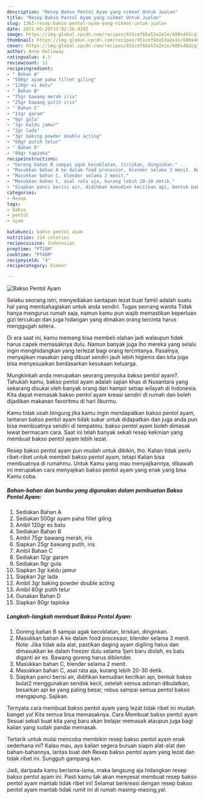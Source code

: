 ```yaml
---
description: "Resep Bakso Pentol Ayam yang nikmat Untuk Jualan"
title: "Resep Bakso Pentol Ayam yang nikmat Untuk Jualan"
slug: 1363-resep-bakso-pentol-ayam-yang-nikmat-untuk-jualan
date: 2021-05-28T12:02:26.929Z
image: https://img-global.cpcdn.com/recipes/451cef68a53a2e1e/680x482cq70/bakso-pentol-ayam-foto-resep-utama.jpg
thumbnail: https://img-global.cpcdn.com/recipes/451cef68a53a2e1e/680x482cq70/bakso-pentol-ayam-foto-resep-utama.jpg
cover: https://img-global.cpcdn.com/recipes/451cef68a53a2e1e/680x482cq70/bakso-pentol-ayam-foto-resep-utama.jpg
author: Anne Holloway
ratingvalue: 4.3
reviewcount: 11
recipeingredient:
- " Bahan A"
- "500gr ayam paha fillet giling"
- "120gr es batu"
- " Bahan B"
- "75gr bawang merah iris"
- "25gr bawang putih iris"
- " Bahan C"
- "12gr garam"
- "9gr gula"
- "3gr kaldu jamur"
- "2gr lada"
- "3gr baking powder double acting"
- "60gr putih telur"
- " Bahan D"
- "80gr tapioka"
recipeinstructions:
- "Goreng bahan B sampai agak kecoklatan, tiriskan, dinginkan."
- "Masukkan bahan A ke dalam food processor, blender selama 3 menit. Note: Jika tidak ada alat, pastikan daging ayam digiling halus dan dimasukkan ke dalam freezer dulu selama 1jam baru diolah, es batu diganti air es. Bawang goreng harus diblender."
- "Masukkan bahan C, blender selama 2 menit."
- "Masukkan bahan C, asal rata aja, kurang lebih 20-30 detik."
- "Siapkan panci berisi air, didihkan kemudian kecilkan api, bentuk bakso bulat2 menggunakan sendok kecil, setelah semua adonan dibulatkan, besarkan api ke yang paling besar, rebus sampai semua pentol bakso mengapung. Sajikan."
categories:
- Resep
tags:
- bakso
- pentol
- ayam

katakunci: bakso pentol ayam 
nutrition: 214 calories
recipecuisine: Indonesian
preptime: "PT28M"
cooktime: "PT46M"
recipeyield: "4"
recipecategory: Dinner

---
```



![Bakso Pentol Ayam](https://img-global.cpcdn.com/recipes/451cef68a53a2e1e/680x482cq70/bakso-pentol-ayam-foto-resep-utama.jpg)

Selaku seorang istri, menyediakan santapan lezat buat famili adalah suatu hal yang membahagiakan untuk anda sendiri. Tugas seorang  wanita Tidak hanya mengurus rumah saja, namun kamu pun wajib memastikan keperluan gizi tercukupi dan juga hidangan yang dimakan orang tercinta harus menggugah selera.

Di era  saat ini, kamu memang bisa membeli olahan jadi walaupun tidak harus capek memasaknya dulu. Namun banyak juga lho mereka yang selalu ingin menghidangkan yang terlezat bagi orang tercintanya. Pasalnya, menyajikan masakan yang dibuat sendiri jauh lebih higienis dan kita juga bisa menyesuaikan berdasarkan kesukaan keluarga. 



Mungkinkah anda merupakan seorang penyuka bakso pentol ayam?. Tahukah kamu, bakso pentol ayam adalah sajian khas di Nusantara yang sekarang disukai oleh banyak orang dari hampir setiap wilayah di Indonesia. Kita dapat memasak bakso pentol ayam kreasi sendiri di rumah dan boleh dijadikan makanan favoritmu di hari liburmu.

Kamu tidak usah bingung jika kamu ingin mendapatkan bakso pentol ayam, lantaran bakso pentol ayam tidak sukar untuk didapatkan dan juga anda pun bisa membuatnya sendiri di tempatmu. bakso pentol ayam boleh dimasak lewat bermacam cara. Saat ini telah banyak sekali resep kekinian yang membuat bakso pentol ayam lebih lezat.

Resep bakso pentol ayam pun mudah untuk dibikin, lho. Kalian tidak perlu ribet-ribet untuk membeli bakso pentol ayam, tetapi Kalian bisa membuatnya di rumahmu. Untuk Kamu yang mau menyajikannya, dibawah ini merupakan cara menyajikan bakso pentol ayam yang enak yang bisa Kamu coba.

<!--inarticleads1-->

##### Bahan-bahan dan bumbu yang digunakan dalam pembuatan Bakso Pentol Ayam:

1. Sediakan  Bahan A
1. Sediakan 500gr ayam paha fillet giling
1. Ambil 120gr es batu
1. Sediakan  Bahan B
1. Ambil 75gr bawang merah, iris
1. Siapkan 25gr bawang putih, iris
1. Ambil  Bahan C
1. Sediakan 12gr garam
1. Sediakan 9gr gula
1. Siapkan 3gr kaldu jamur
1. Siapkan 2gr lada
1. Ambil 3gr baking powder double acting
1. Ambil 60gr putih telur
1. Gunakan  Bahan D
1. Siapkan 80gr tapioka




<!--inarticleads2-->

##### Langkah-langkah membuat Bakso Pentol Ayam:

1. Goreng bahan B sampai agak kecoklatan, tiriskan, dinginkan.
1. Masukkan bahan A ke dalam food processor, blender selama 3 menit. Note: Jika tidak ada alat, pastikan daging ayam digiling halus dan dimasukkan ke dalam freezer dulu selama 1jam baru diolah, es batu diganti air es. Bawang goreng harus diblender.
1. Masukkan bahan C, blender selama 2 menit.
1. Masukkan bahan C, asal rata aja, kurang lebih 20-30 detik.
1. Siapkan panci berisi air, didihkan kemudian kecilkan api, bentuk bakso bulat2 menggunakan sendok kecil, setelah semua adonan dibulatkan, besarkan api ke yang paling besar, rebus sampai semua pentol bakso mengapung. Sajikan.




Ternyata cara membuat bakso pentol ayam yang lezat tidak ribet ini mudah banget ya! Kita semua bisa memasaknya. Cara Membuat bakso pentol ayam Sesuai sekali buat kita yang baru akan belajar memasak ataupun juga bagi kalian yang sudah pandai memasak.

Tertarik untuk mulai mencoba membikin resep bakso pentol ayam enak sederhana ini? Kalau mau, ayo kalian segera buruan siapin alat-alat dan bahan-bahannya, lantas buat deh Resep bakso pentol ayam yang lezat dan tidak ribet ini. Sungguh gampang kan. 

Jadi, daripada kamu berlama-lama, maka langsung aja hidangkan resep bakso pentol ayam ini. Pasti kamu tak akan menyesal membuat resep bakso pentol ayam mantab tidak ribet ini! Selamat berkreasi dengan resep bakso pentol ayam mantab tidak rumit ini di rumah masing-masing,ya!.

